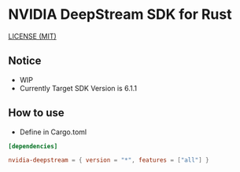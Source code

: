 NVIDIA DeepStream SDK for Rust
=====

[LICENSE (MIT)](LICENSE)

## Notice

* WIP
* Currently Target SDK Version is 6.1.1

## How to use

* Define in Cargo.toml

```toml
[dependencies]

nvidia-deepstream = { version = "*", features = ["all"] }
```